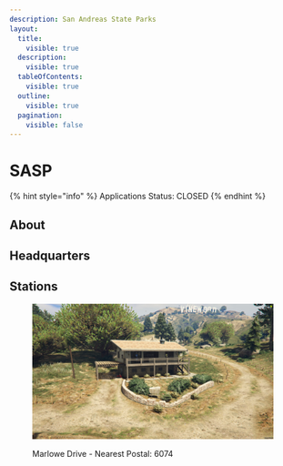 ```yaml
---
description: San Andreas State Parks
layout:
  title:
    visible: true
  description:
    visible: true
  tableOfContents:
    visible: true
  outline:
    visible: true
  pagination:
    visible: false
---
```


# SASP

{% hint style="info" %}
Applications Status: CLOSED
{% endhint %}

## About



## Headquarters



## Stations

<figure><img src="../../../../../.gitbook/assets/SASP_Substation.jpg" alt=""><figcaption><p>Marlowe Drive - Nearest Postal: 6074</p></figcaption></figure>
